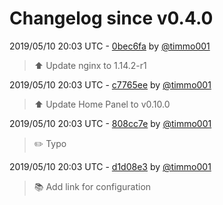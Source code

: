 # Changelog since v0.4.0

2019/05/10 20:03 UTC - [0bec6fa](https://github.com/hassio-addons/addon-home-panel/commit/0bec6fab10a99fba862fe670031db32d329a5540) by [@timmo001](https://github.com/timmo001)
> :arrow_up: Update nginx to 1.14.2-r1 

2019/05/10 20:03 UTC - [c7765ee](https://github.com/hassio-addons/addon-home-panel/commit/c7765ee47a63597505cf7fd16f3c3c0b67792ddb) by [@timmo001](https://github.com/timmo001)
> :arrow_up: Update Home Panel to v0.10.0 

2019/05/10 20:03 UTC - [808cc7e](https://github.com/hassio-addons/addon-home-panel/commit/808cc7ebb248040cba1bea2fe2eda9f380c96aaa) by [@timmo001](https://github.com/timmo001)
> :pencil2: Typo 

2019/05/10 20:03 UTC - [d1d08e3](https://github.com/hassio-addons/addon-home-panel/commit/d1d08e310c3d88a61036aa7324bfbb09cdb0278d) by [@timmo001](https://github.com/timmo001)
> :books: Add link for configuration 

